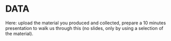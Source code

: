# DATA

Here: upload the material you produced and collected, prepare a 10 minutes presentation to walk us through this (no slides, only by using a selection of the material).


